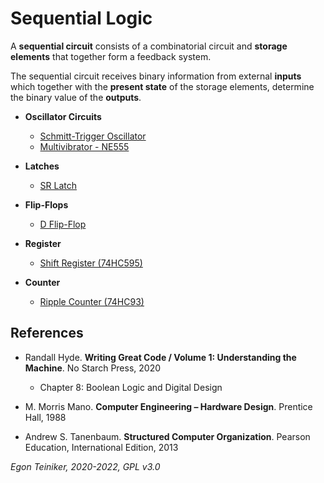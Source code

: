 # Sequential Logic

A **sequential circuit**  consists of a combinatorial circuit and **storage elements** that together form a feedback system. 

The sequential circuit receives binary information from external **inputs** which together with the **present state** of the storage elements, determine the binary value of the **outputs**.

* **Oscillator Circuits**
   * [Schmitt-Trigger Oscillator](https://www.tinkercad.com/things/2DMFrjuPJ2t-schmitt-trigger-oscillator)
   * [Multivibrator - NE555](https://www.tinkercad.com/things/302Onz2PfBb-multivibrator-ne555)    

* **Latches**
    * [SR Latch](rs-latch-nand)

* **Flip-Flops**
    * [D Flip-Flop](d-flip-flop)

* **Register**
   * [Shift Register (74HC595)](shift-register)
   
* **Counter**   
   * [Ripple Counter (74HC93)](ripple-counter-4bit)  
   


   
## References

* Randall Hyde. **Writing Great Code / Volume 1: Understanding the Machine**. No Starch Press, 2020
    * Chapter 8: Boolean Logic and Digital Design

* M. Morris Mano. **Computer Engineering – Hardware Design**. Prentice Hall, 1988

* Andrew S. Tanenbaum. **Structured Computer Organization**. Pearson Education, International Edition, 2013


*Egon Teiniker, 2020-2022, GPL v3.0* 
